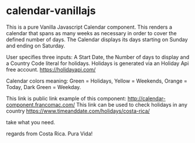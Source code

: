 # calendar-vanillajs

This is a pure Vanilla Javascript Calendar component. This renders a calendar that spans as many weeks as necessary in order to cover the defined number of days. The Calendar displays its days starting on Sunday and ending on Saturday. 

User specifies three inputs: A Start Date, the Number of days to display and a Country Code literal for holidays. Holidays is generated via an Holiday Api free account. https://holidayapi.com/

Calendar colors meaning: Green = Holidays, Yellow = Weekends, Orange = Today, Dark Green = Weekday.

This link is public link example of this component: http://calendar-component.francomac.com/
This link can be used to check holidays in any country https://www.timeanddate.com/holidays/costa-rica/

take what you need. 

regards from Costa Rica. Pura Vida!
